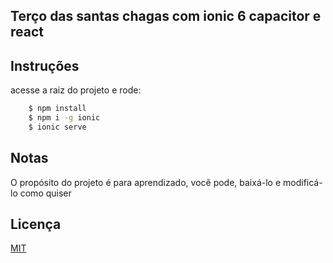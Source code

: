 ## Terço das santas chagas com ionic 6 capacitor e react

## Instruções
acesse a raiz do projeto e rode:
```bash 
    $ npm install
    $ npm i -g ionic
    $ ionic serve
```

## Notas
O propósito do projeto é para aprendizado, você pode, baixá-lo e modificá-lo como quiser

## Licença
[MIT](https://choosealicense.com/licenses/mit/)